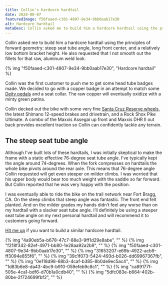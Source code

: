 ```yaml
---
title: Collin's hardcore hardtail
date: 2020-08-07
featuredImage: f50faaed-c301-4807-9e34-9bb0aab17e30
alt: Hardcore hardtail
metaDesc: Collin asked me to build him a hardcore hardtail using the principles of forward geometry.
---
```

Collin asked me to build him a hardcore hardtail using the principles of forward geometry: steep seat tube angle, long front center, and a relatively low bottom bracket height. He also requested that I not smooth out the fillets for that raw, aluminum weld look.

{% img "f50faaed-c301-4807-9e34-9bb0aab17e30", "Hardcore hardtail" %}

Collin was the first customer to push me to get some head tube badges made. We decided to go with a copper badge in an attempt to match some [Deity pedals](https://www.deitycomponents.com/tmac-signature-pedals.html) and a seat collar. The raw copper will eventually oxidize with a minty green patina.

Collin decked out the bike with some very fine [Santa Cruz Reserve wheels](https://www.reservewheels.com/), the latest Shimano 12-speed brakes and drivetrain, and a Rock Shox Pike Ultimate. A combo of the Maxxis Assegai up front and Maxxis DHR II out back provides excellent traction so Collin can confidently tackle any terrain.

## The steep seat tube angle

Although I’ve built lots of these hardtails, I was initially skeptical to make the frame with a static effective 76-degree seat tube angle. I’ve typically kept the angle around 74-degrees. When the fork compresses on hardtails the whole bike pivots around the rear axle. This means that 76-degree angle Collin requested will get even steeper on milder climbs. I was worried that his upper body would bear too much weight with the saddle so far forward. But Collin reported that he was very happy with the position.

 I was eventually able to ride the bike on the trail network near Fort Bragg, CA. On the steep climbs that steep angle was fantastic. The front end felt planted. And on the milder grades my hands didn’t feel any worse than on my hardtail with a slacker seat tube angle. I’ll definitely be using a steeper seat tube angle on my next personal hardtail and will recommend it to customers going forward.

[Hit me up](https://manzanitacycles.com/contact/) if you want to build a similar hardcore hardtail.

{% img "4a90eb5a-b678-47c7-88e3-9ff1d29e8abe", "" %}
{% img "f218f342-82ef-4971-bb80-1e28aa92a2b9", "" %}
{% img "f50faaed-c301-4807-9e34-9bb0aab17e30", "" %}
{% img "31653207-e69b-4922-acb9-ff3094e855f6", "" %}
{% img "39c1f073-5424-493d-b026-dd69967367fb", "" %}
{% img "0e118d98-68b3-4caf-b385-8b0de9ec5ac4", "" %}
{% img "1d83b6e8-da43-4bc9-b910-059efeb9c8c1", "" %}
{% img "ca89177f-505e-4ca1-bdf6-d70b1a0cdb40", "" %}
{% img "5dfc083e-b664-402b-80be-2f724699fbf2", "" %}









